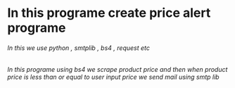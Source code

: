 # In this programe create price alert programe
###### In this we use python , smtplib , bs4 , request etc 
###### In this programe using bs4 we scrape product price and then when product price is less than or equal to user input price we send mail using smtp lib